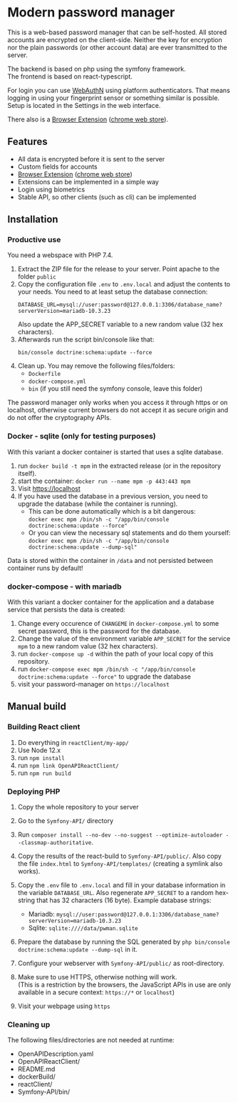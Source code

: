 # Modern password manager

This is a web-based password manager that can be self-hosted.
All stored accounts are encrypted on the client-side. Neither the key for encryption nor the plain passwords (or other account data) are ever transmitted to the server.

The backend is based on php using the symfony framework.  
The frontend is based on react-typescript.

For login you can use [WebAuthN](https://en.wikipedia.org/wiki/WebAuthn) using platform authenticators. That means logging in using your fingerprint sensor or something similar is possible. Setup is located in the Settings in the web interface.

There also is a [Browser Extension](https://github.com/BenjaminHae/MPMChromeExtension/) ([chrome web store](https://chrome.google.com/webstore/detail/modern-password-manager/nicghopbfhgnjbbkdhkhaiekhpdjdfge)).

## Features

 - All data is encrypted before it is sent to the server
 - Custom fields for accounts
 - [Browser Extension](https://github.com/BenjaminHae/MPMChromeExtension/) ([chrome web store](https://chrome.google.com/webstore/detail/modern-password-manager/nicghopbfhgnjbbkdhkhaiekhpdjdfge))
 - Extensions can be implemented in a simple way
 - Login using biometrics
 - Stable API, so other clients (such as cli) can be implemented

## Installation

### Productive use

You need a webspace with PHP 7.4.

 1. Extract the ZIP file for the release to your server. Point apache to the folder `public`
 2. Copy the configuration file `.env` to `.env.local` and adjust the contents to your needs.
    You need to at least setup the database connection:
    ```
    DATABASE_URL=mysql://user:password@127.0.0.1:3306/database_name?serverVersion=mariadb-10.3.23
    ```
    Also update the APP_SECRET variable to a new random value (32 hex characters).
 3. Afterwards run the script bin/console like that:
    ```
    bin/console doctrine:schema:update --force
    ```
 4. Clean up. You may remove the following files/folders:
    - `Dockerfile`
    - `docker-compose.yml`
    - `bin` (if you still need the symfony console, leave this folder)
    
The password manager only works when you access it through https or on localhost, otherwise current browsers do not accept it as secure origin and do not offer the cryptography APIs.

### Docker - sqlite (only for testing purposes)

With this variant a docker container is started that uses a sqlite database.

 1. run `docker build -t mpm` in the extracted release (or in the repository itself).
 2. start the container: `docker run --name mpm -p 443:443 mpm`
 3. Visit [https://localhost](https://localhost)
 4. If you have used the database in a previous version, you need to upgrade the database (while the container is running).  
    - This can be done automatically which is a bit dangerous:  
      `docker exec mpm /bin/sh -c "/app/bin/console doctrine:schema:update --force"`
    - Or you can view the necessary sql statements and do them yourself:   
      `docker exec mpm /bin/sh -c "/app/bin/console doctrine:schema:update --dump-sql"`

Data is stored within the container in `/data` and not persisted between container runs by default!

### docker-compose - with mariadb

With this variant a docker container for the application and a database service that persists the data is created:
 1. Change every occurence of `CHANGEME` in `docker-compose.yml` to some secret password, this is the password for the database.
 2. Change the value of the environment variable `APP_SECRET` for the service `mpm` to a new random value (32 hex characters). 
 3. run `docker-compose up -d` within the path of your local copy of this repository.
 4. run `docker-compose exec mpm /bin/sh -c "/app/bin/console doctrine:schema:update --force"` to upgrade the database
 5. visit your password-manager on `https://localhost`


## Manual build

### Building React client

 1. Do everything in `reactClient/my-app/`
 2. Use Node 12.x
 3. run `npm install`
 4. run `npm link OpenAPIReactClient/`
 5. run `npm run build`

### Deploying PHP

 1. Copy the whole repository to your server
 2. Go to the `Symfony-API/` directory
 3. Run `composer install --no-dev --no-suggest --optimize-autoloader --classmap-authoritative`.  
 4. Copy the results of the react-build to `Symfony-API/public/`. Also copy the file `index.html` to `Symfony-API/templates/` (creating a symlink also works).
 
 5. Copy the `.env` file to `.env.local` and fill in your database information in the variable `DATABASE_URL`. Also regenerate `APP_SECRET` to a random hex-string that has 32 characters (16 byte).
    Example database strings:
    - Mariadb: `mysql://user:password@127.0.0.1:3306/database_name?serverVersion=mariadb-10.3.23`
    - Sqlite: `sqlite:////data/pwman.sqlite`
 6. Prepare the database by running the SQL generated by `php bin/console doctrine:schema:update --dump-sql` in it.
 7. Configure your webserver with `Symfony-API/public/` as root-directory.
 8. Make sure to use HTTPS, otherwise nothing will work.  
    (This is a restriction by the browsers, the JavaScript APIs in use are only available in a secure context: `https://*` or `localhost`)
 9. Visit your webpage using `https`

### Cleaning up

The following files/directories are not needed at runtime:

 - OpenAPIDescription.yaml
 - OpenAPIReactClient/
 - README.md
 - dockerBuild/
 - reactClient/
 - Symfony-API/bin/

